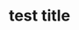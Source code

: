 ---
title: "test title"
excerpt: "test title - !!"

categories:
  - test
tags:
  - text
  - test
---